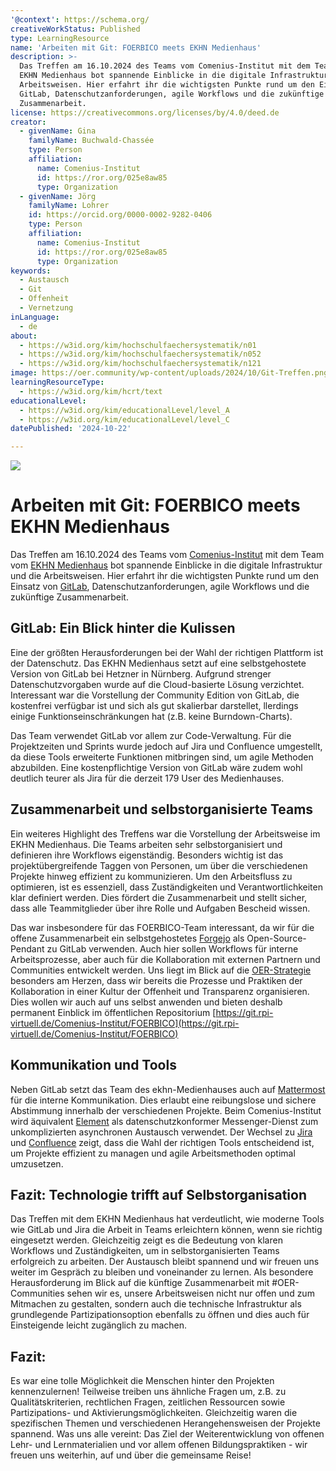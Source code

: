 ```yaml
---
'@context': https://schema.org/
creativeWorkStatus: Published
type: LearningResource
name: 'Arbeiten mit Git: FOERBICO meets EKHN Medienhaus'
description: >-
  Das Treffen am 16.10.2024 des Teams vom Comenius-Institut mit dem Team vom
  EKHN Medienhaus bot spannende Einblicke in die digitale Infrastruktur und die
  Arbeitsweisen. Hier erfahrt ihr die wichtigsten Punkte rund um den Einsatz von
  GitLab, Datenschutzanforderungen, agile Workflows und die zukünftige
  Zusammenarbeit.
license: https://creativecommons.org/licenses/by/4.0/deed.de
creator:
  - givenName: Gina
    familyName: Buchwald-Chassée
    type: Person
    affiliation:
      name: Comenius-Institut
      id: https://ror.org/025e8aw85
      type: Organization
  - givenName: Jörg
    familyName: Lohrer
    id: https://orcid.org/0000-0002-9282-0406
    type: Person
    affiliation:
      name: Comenius-Institut
      id: https://ror.org/025e8aw85
      type: Organization
keywords:
  - Austausch
  - Git
  - Offenheit
  - Vernetzung
inLanguage:
  - de
about:
  - https://w3id.org/kim/hochschulfaechersystematik/n01
  - https://w3id.org/kim/hochschulfaechersystematik/n052
  - https://w3id.org/kim/hochschulfaechersystematik/n121
image: https://oer.community/wp-content/uploads/2024/10/Git-Treffen.png
learningResourceType:
  - https://w3id.org/kim/hcrt/text
educationalLevel:
  - https://w3id.org/kim/educationalLevel/level_A
  - https://w3id.org/kim/educationalLevel/level_C
datePublished: '2024-10-22'

---
```


![](http://oer.community/wp-content/uploads/2024/10/Git-Treffen.png)

# Arbeiten mit Git: FOERBICO meets EKHN Medienhaus

Das Treffen am 16.10.2024 des Teams vom [Comenius-Institut](https://comenius.de/) mit dem Team vom [EKHN Medienhaus](https://medienhaus.ekhn.de/index.html) bot spannende Einblicke in die digitale Infrastruktur und die Arbeitsweisen. Hier erfahrt ihr die wichtigsten Punkte rund um den Einsatz von [GitLab](https://about.gitlab.com/de-de/), Datenschutzanforderungen, agile Workflows und die zukünftige Zusammenarbeit.

## GitLab: Ein Blick hinter die Kulissen

Eine der größten Herausforderungen bei der Wahl der richtigen Plattform ist der Datenschutz. Das EKHN Medienhaus setzt auf eine selbstgehostete Version von GitLab bei Hetzner in Nürnberg. Aufgrund strenger Datenschutzvorgaben wurde auf die Cloud-basierte Lösung verzichtet. Interessant war die Vorstellung der Community Edition von GitLab, die kostenfrei verfügbar ist und sich als gut skalierbar darstellet, llerdings einige Funktionseinschränkungen hat (z.B. keine Burndown-Charts).

Das Team verwendet GitLab vor allem zur Code-Verwaltung. Für die Projektzeiten und Sprints wurde jedoch auf Jira und Confluence umgestellt, da diese Tools erweiterte Funktionen mitbringen sind, um agile Methoden abzubilden. Eine kostenpflichtige Version von GitLab wäre zudem wohl deutlich teurer als Jira für die derzeit 179 User des Medienhauses.

## Zusammenarbeit und selbstorganisierte Teams

Ein weiteres Highlight des Treffens war die Vorstellung der Arbeitsweise im EKHN Medienhaus. Die Teams arbeiten sehr selbstorganisiert und definieren ihre Workflows eigenständig. Besonders wichtig ist das projektübergreifende Taggen von Personen, um über die verschiedenen Projekte hinweg effizient zu kommunizieren. Um den Arbeitsfluss zu optimieren, ist es essenziell, dass Zuständigkeiten und Verantwortlichkeiten klar definiert werden. Dies fördert die Zusammenarbeit und stellt sicher, dass alle Teammitglieder über ihre Rolle und Aufgaben Bescheid wissen.

Das war insbesondere für das FOERBICO-Team interessant, da wir für die offene Zusammenarbeit ein selbstgehostetes [Forgejo](https://forgejo.org/) als Open-Source-Pendant zu GitLab verwenden. Auch hier sollen Workflows für interne Arbeitsprozesse, aber auch für die Kollaboration mit externen Partnern und Communities entwickelt werden. Uns liegt im Blick auf die [OER-Strategie](https://www.oer-strategie.de/) besonders am Herzen, dass wir bereits die Prozesse und Praktiken der Kollaboration in einer Kultur der Offenheit und Transparenz organisieren. Dies wollen wir auch auf uns selbst anwenden und bieten deshalb permanent Einblick im öffentlichen Repositorium [https://git.rpi-virtuell.de/Comenius-Institut/FOERBICO](https://git.rpi-virtuell.de/Comenius-Institut/FOERBICO)

## Kommunikation und Tools

Neben GitLab setzt das Team des ekhn-Medienhauses auch auf [Mattermost](https://mattermost.com/) für die interne Kommunikation. Dies erlaubt eine reibungslose und sichere Abstimmung innerhalb der verschiedenen Projekte. Beim Comenius-Institut wird äquivalent [Element](https://element.io/de) als datenschutzkonformer Messenger-Dienst zum unkomplizierten asynchronen Austausch verwendet. Der Wechsel zu [Jira](https://www.atlassian.com/de/software/jira?c) und [Confluence](https://www.atlassian.com/de/software/confluence?) zeigt, dass die Wahl der richtigen Tools entscheidend ist, um Projekte effizient zu managen und agile Arbeitsmethoden optimal umzusetzen.

## Fazit: Technologie trifft auf Selbstorganisation

Das Treffen mit dem EKHN Medienhaus hat verdeutlicht, wie moderne Tools wie GitLab und Jira die Arbeit in Teams erleichtern können, wenn sie richtig eingesetzt werden. Gleichzeitig zeigt es die Bedeutung von klaren Workflows und Zuständigkeiten, um in selbstorganisierten Teams erfolgreich zu arbeiten. Der Austausch bleibt spannend und wir freuen uns weiter im Gespräch zu bleiben und voneinander zu lernen. 
Als besondere Herausforderung im Blick auf die künftige Zusammenarbeit mit #OER-Communities sehen wir es, unsere Arbeitsweisen nicht nur offen und zum Mitmachen zu gestalten, sondern auch die technische Infrastruktur als grundlegende Partizipationsoption ebenfalls zu öffnen und dies auch für Einsteigende leicht zugänglich zu machen.


## Fazit:

Es war eine tolle Möglichkeit die Menschen hinter den Projekten kennenzulernen! Teilweise treiben uns ähnliche Fragen um, z.B. zu Qualitätskriterien, rechtlichen Fragen, zeitlichen Ressourcen sowie Partizipations- und Aktivierungsmöglichkeiten. Gleichzeitig waren die spezifischen Themen und verschiedenen Herangehensweisen der Projekte spannend. Was uns alle vereint: Das Ziel der Weiterentwicklung von offenen Lehr- und Lernmaterialien und vor allem offenen Bildungspraktiken - wir freuen uns weiterhin, auf und über die gemeinsame Reise!